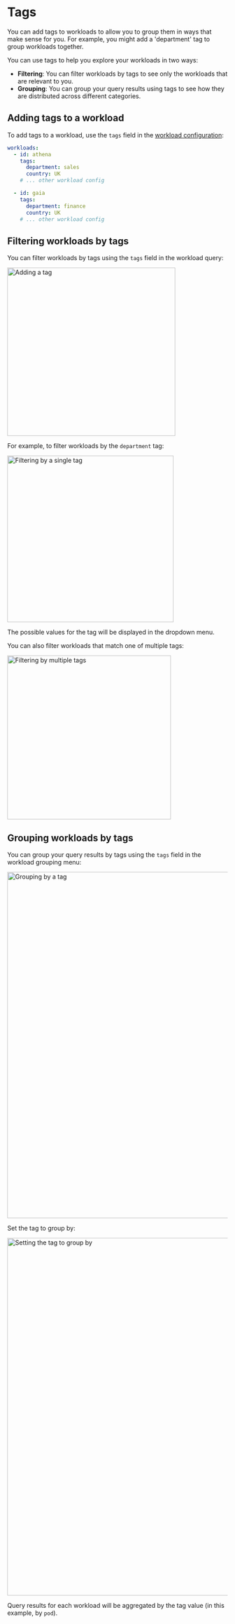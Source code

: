 # Tags

You can add tags to workloads to allow you to group them in ways that make sense for you. For example, you might add a 'department' tag to group workloads together.

You can use tags to help you explore your workloads in two ways:

- **Filtering**: You can filter workloads by tags to see only the workloads that are relevant to you.
- **Grouping**: You can group your query results using tags to see how they are distributed across different categories.

## Adding tags to a workload

To add tags to a workload, use the `tags` field in the [workload configuration](./config_workloads.md):

```yaml
workloads:
  - id: athena
    tags:
      department: sales
      country: UK
    # ... other workload config

  - id: gaia
    tags:
      department: finance
      country: UK
    # ... other workload config
```

## Filtering workloads by tags

You can filter workloads by tags using the `tags` field in the workload query:

<img src="/docs/img/query_add_tag.png" alt="Adding a tag" width="384em"/>

For example, to filter workloads by the `department` tag:

<img src="/docs/img/query_single_tag.png" alt="Filtering by a single tag" width="380em"/>

The possible values for the tag will be displayed in the dropdown menu.

You can also filter workloads that match one of multiple tags:

<img src="/docs/img/query_multi_tag.png" alt="Filtering by multiple tags" width="374em"/>

## Grouping workloads by tags

You can group your query results by tags using the `tags` field in the workload grouping menu:

<img src="/docs/img/query_group_tag.png" alt="Grouping by a tag" width="790em"/>

Set the tag to group by:

<img src="/docs/img/query_group_tag_value.png" alt="Setting the tag to group by" width="816em"/>

Query results for each workload will be aggregated by the tag value (in this example, by `pod`).
